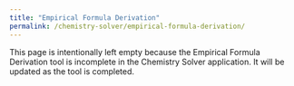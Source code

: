 ```yaml
---
title: "Empirical Formula Derivation"
permalink: /chemistry-solver/empirical-formula-derivation/
---
```

This page is intentionally left empty because the Empirical Formula Derivation tool is incomplete in the Chemistry Solver application. It will be updated as the tool is completed.
